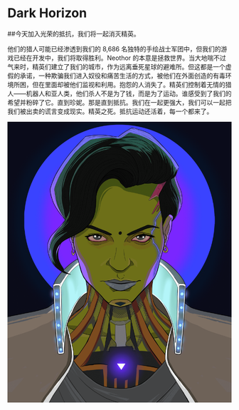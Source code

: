 # Dark Horizon

\##今天加入光荣的抵抗，我们将一起消灭精英。

他们的猎人可能已经渗透到我们的 8,686 名独特的手绘战士军团中，但我们的游戏已经在开发中，我们将取得胜利。Neothor 的本意是拯救世界。当大地喘不过气来时，精英们建立了我们的城市，作为远离垂死星球的避难所。但这都是一个虚假的承诺，一种欺骗我们进入奴役和痛苦生活的方式，被他们在外面创造的有毒环境所困，但在里面却被他们监视和利用。抱怨的人消失了。精英们控制着无情的猎人——机器人和亚人类，他们杀人不是为了钱，而是为了运动。谁感受到了我们的希望并粉碎了它。直到珍妮。那是直到抵抗。我们在一起更强大，我们可以一起把我们被出卖的谎言变成现实。精英之死。抵抗运动还活着，每一个都来了。

![NFT](unnamed.png)
